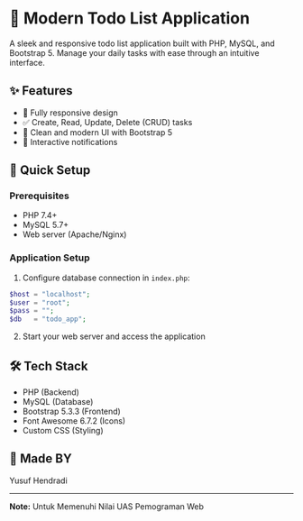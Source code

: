 # 📝 Modern Todo List Application

A sleek and responsive todo list application built with PHP, MySQL, and Bootstrap 5. Manage your daily tasks with ease through an intuitive interface.

## ✨ Features

- 📱 Fully responsive design
- ✅ Create, Read, Update, Delete (CRUD) tasks
- 🎨 Clean and modern UI with Bootstrap 5
- 🔔 Interactive notifications

## 🚀 Quick Setup

### Prerequisites

- PHP 7.4+
- MySQL 5.7+
- Web server (Apache/Nginx)

### Application Setup

1. Configure database connection in `index.php`:
```php
$host = "localhost";
$user = "root";
$pass = "";
$db   = "todo_app";
```

2. Start your web server and access the application

## 🛠️ Tech Stack

- PHP (Backend)
- MySQL (Database)
- Bootstrap 5.3.3 (Frontend)
- Font Awesome 6.7.2 (Icons)
- Custom CSS (Styling)


## 📝 Made BY

Yusuf Hendradi

---

**Note:** Untuk Memenuhi Nilai UAS Pemograman Web
